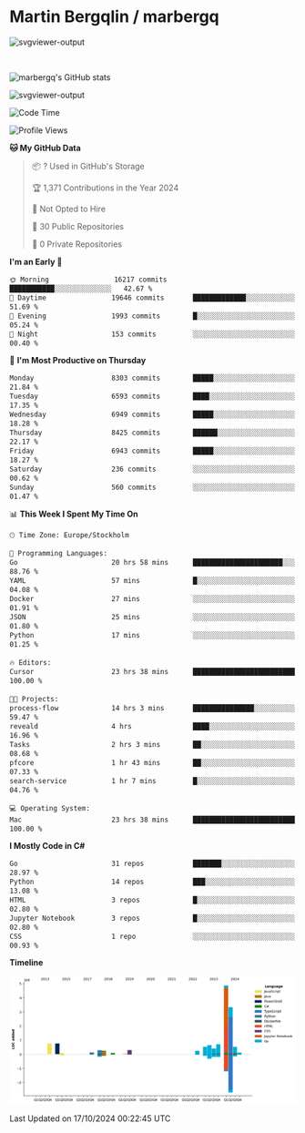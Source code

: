 # Martin Bergqlin / marbergq

![svgviewer-output](https://user-images.githubusercontent.com/2405410/206014777-22d41ecb-c24f-421d-b7d9-bba2cb5bb0de.svg)

<br>

<!--- [![Martin's Week](https://github-readme-stats.vercel.app/api/wakatime?username=marbergq&theme=dark)](https://github.com/anuraghazra/github-readme-stats) -->

![marbergq's GitHub stats](https://github-readme-stats.vercel.app/api?username=marbergq&count_private=true&show_icons=true)

![svgviewer-output](https://wakatime.com/badge/user/3f0a2069-6683-4e19-9a4a-7d21ea815067.svg)

<!--START_SECTION:waka-->
![Code Time](http://img.shields.io/badge/Code%20Time-4%2C480%20hrs%203%20mins-blue)

![Profile Views](http://img.shields.io/badge/Profile%20Views-0-blue)

**🐱 My GitHub Data** 

> 📦 ? Used in GitHub's Storage 
 > 
> 🏆 1,371 Contributions in the Year 2024
 > 
> 🚫 Not Opted to Hire
 > 
> 📜 30 Public Repositories 
 > 
> 🔑 0 Private Repositories 
 > 
**I'm an Early 🐤** 

```text
🌞 Morning                16217 commits       ███████████░░░░░░░░░░░░░░   42.67 % 
🌆 Daytime                19646 commits       █████████████░░░░░░░░░░░░   51.69 % 
🌃 Evening                1993 commits        █░░░░░░░░░░░░░░░░░░░░░░░░   05.24 % 
🌙 Night                  153 commits         ░░░░░░░░░░░░░░░░░░░░░░░░░   00.40 % 
```
📅 **I'm Most Productive on Thursday** 

```text
Monday                   8303 commits        █████░░░░░░░░░░░░░░░░░░░░   21.84 % 
Tuesday                  6593 commits        ████░░░░░░░░░░░░░░░░░░░░░   17.35 % 
Wednesday                6949 commits        █████░░░░░░░░░░░░░░░░░░░░   18.28 % 
Thursday                 8425 commits        ██████░░░░░░░░░░░░░░░░░░░   22.17 % 
Friday                   6943 commits        █████░░░░░░░░░░░░░░░░░░░░   18.27 % 
Saturday                 236 commits         ░░░░░░░░░░░░░░░░░░░░░░░░░   00.62 % 
Sunday                   560 commits         ░░░░░░░░░░░░░░░░░░░░░░░░░   01.47 % 
```


📊 **This Week I Spent My Time On** 

```text
🕑︎ Time Zone: Europe/Stockholm

💬 Programming Languages: 
Go                       20 hrs 58 mins      ██████████████████████░░░   88.76 % 
YAML                     57 mins             █░░░░░░░░░░░░░░░░░░░░░░░░   04.08 % 
Docker                   27 mins             ░░░░░░░░░░░░░░░░░░░░░░░░░   01.91 % 
JSON                     25 mins             ░░░░░░░░░░░░░░░░░░░░░░░░░   01.80 % 
Python                   17 mins             ░░░░░░░░░░░░░░░░░░░░░░░░░   01.25 % 

🔥 Editors: 
Cursor                   23 hrs 38 mins      █████████████████████████   100.00 % 

🐱‍💻 Projects: 
process-flow             14 hrs 3 mins       ███████████████░░░░░░░░░░   59.47 % 
reveald                  4 hrs               ████░░░░░░░░░░░░░░░░░░░░░   16.96 % 
Tasks                    2 hrs 3 mins        ██░░░░░░░░░░░░░░░░░░░░░░░   08.68 % 
pfcore                   1 hr 43 mins        ██░░░░░░░░░░░░░░░░░░░░░░░   07.33 % 
search-service           1 hr 7 mins         █░░░░░░░░░░░░░░░░░░░░░░░░   04.76 % 

💻 Operating System: 
Mac                      23 hrs 38 mins      █████████████████████████   100.00 % 
```

**I Mostly Code in C#** 

```text
Go                       31 repos            ███████░░░░░░░░░░░░░░░░░░   28.97 % 
Python                   14 repos            ███░░░░░░░░░░░░░░░░░░░░░░   13.08 % 
HTML                     3 repos             █░░░░░░░░░░░░░░░░░░░░░░░░   02.80 % 
Jupyter Notebook         3 repos             █░░░░░░░░░░░░░░░░░░░░░░░░   02.80 % 
CSS                      1 repo              ░░░░░░░░░░░░░░░░░░░░░░░░░   00.93 % 
```



**Timeline**

![Lines of Code chart](https://raw.githubusercontent.com/marbergq/marbergq/main/assets/bar_graph.png)


 Last Updated on 17/10/2024 00:22:45 UTC
<!--END_SECTION:waka-->
